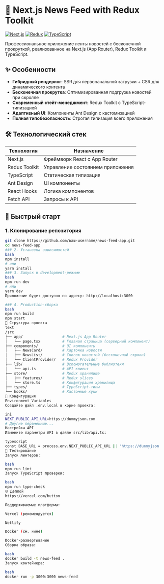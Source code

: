 # 📰 Next.js News Feed with Redux Toolkit

[![Next.js](https://img.shields.io/badge/Next.js-13.4+-000000.svg?logo=next.js)](https://nextjs.org)
[![Redux](https://img.shields.io/badge/Redux_Toolkit-1.9+-764ABC.svg?logo=redux)](https://redux-toolkit.js.org)
[![TypeScript](https://img.shields.io/badge/TypeScript-5+-3178C6.svg?logo=typescript)](https://www.typescriptlang.org)

Профессиональное приложение ленты новостей с бесконечной прокруткой, реализованное на Next.js (App Router), Redux Toolkit и TypeScript.

## ✨ Особенности

- **Гибридный рендеринг**: SSR для первоначальной загрузки + CSR для динамического контента
- **Бесконечная прокрутка**: Оптимизированная подгрузка новостей при скролле
- **Современный стейт-менеджмент**: Redux Toolkit с TypeScript-типизацией
- **Адаптивный UI**: Компоненты Ant Design с кастомизацией
- **Полная типобезопасность**: Строгая типизация всего приложения

## 🛠 Технологический стек

| Технология       | Назначение                          |
|------------------|-------------------------------------|
| Next.js          | Фреймворк React с App Router        |
| Redux Toolkit    | Управление состоянием приложения    |
| TypeScript       | Статическая типизация               |
| Ant Design       | UI компоненты                       |
| React Hooks      | Логика компонентов                  |
| Fetch API        | Запросы к API                       |

## 🚀 Быстрый старт

### 1. Клонирование репозитория
```bash
git clone https://github.com/ваш-username/news-feed-app.git
cd news-feed-app
### 2. Установка зависимостей
bash
npm install
# или
yarn install
### 3. Запуск в development-режиме
bash
npm run dev
# или
yarn dev
Приложение будет доступно по адресу: http://localhost:3000

### 4. Production-сборка
bash
npm run build
npm start
📂 Структура проекта
text
/src
├── app/                  # Next.js App Router
│   └── page.tsx          # Главная страница (серверный компонент)
├── components/           # UI компоненты
│   ├── NewsCard/         # Карточка новости
│   ├── NewsList/         # Список новостей (бесконечный скролл)
│   └── ClientProvider/   # Redux Provider
├── lib/                  # Вспомогательные библиотеки
│   └── api.ts            # API клиент
├── store/                # Redux хранилище
│   ├── features/         # Redux slices
│   └── store.ts          # Конфигурация хранилища
├── types/                # TypeScript-типы
└── hooks/                # Кастомные хуки
🔧 Конфигурация
Environment Variables
Создайте файл .env.local в корне проекта:

ini
NEXT_PUBLIC_API_URL=https://dummyjson.com
# Другие переменные...
Настройка API
Измените параметры API в файле src/lib/api.ts:

typescript
const BASE_URL = process.env.NEXT_PUBLIC_API_URL || 'https://dummyjson.com';
🧪 Тестирование
Запуск линтеров:

bash
npm run lint
Запуск TypeScript проверки:

bash
npm run type-check
🌐 Деплой
https://vercel.com/button

Поддерживаемые платформы:

Vercel (рекомендуется)

Netlify

Docker (см. ниже)

Docker-развертывание
Сборка образа:

bash
docker build -t news-feed .
Запуск контейнера:

bash
docker run -p 3000:3000 news-feed

